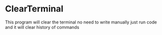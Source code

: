 # ClearTerminal
This program will clear the terminal no need to write manually just run code and it will clear history of commands

